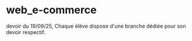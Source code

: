 # web_e-commerce
devoir du 19/09/25, Chaque élève dispose d'une branche dédiée pour son devoir respectif.

